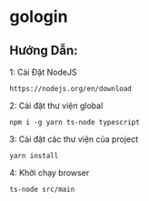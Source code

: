 # gologin
## Hướng Dẫn:
1: Cài Đặt NodeJS
```
https://nodejs.org/en/download
```
2: Cài đặt thư viện global
```
npm i -g yarn ts-node typescript
```
3: Cài đặt các thư viện của project
```
yarn install
```
4: Khởi chạy browser
```
ts-node src/main
```
